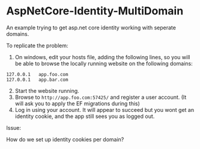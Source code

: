 # AspNetCore-Identity-MultiDomain
An example trying to get asp.net core identity working with seperate domains.

To replicate the problem:

1. On windows, edit your hosts file, adding the following lines, so you will be able to browse the locally running website
on the following domains:

```
127.0.0.1	app.foo.com
127.0.0.1	app.bar.com
```

2. Start the website running. 
3. Browse to `http://app.foo.com:57425/` and register a user account. (It will ask you to apply the EF migrations during this)
4. Log in using your account. It will appear to succeed but you wont get an identity cookie, and the app still sees you as logged out.

  
Issue:

How do we set up identity cookies per domain?


